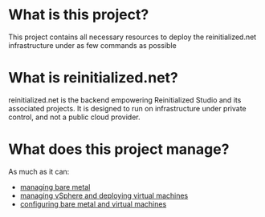 # What is this project?
This project contains all necessary resources to deploy the reinitialized.net infrastructure under as few commands as possible

# What is reinitialized.net?
reinitialized.net is the backend empowering Reinitialized Studio and its associated projects. It is designed to run on infrastructure under private control, and not a public cloud provider.

# What does this project manage?
As much as it can:
- [managing bare metal](https://maas.io)
- [managing vSphere and deploying virtual machines](https://terraform.io)
- [configuring bare metal and virtual machines](https://ansible.io)